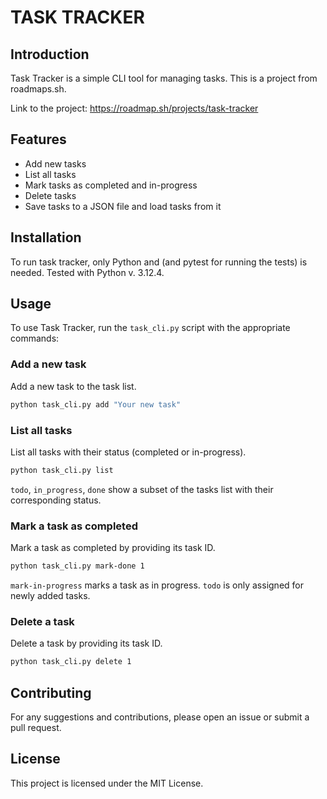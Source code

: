 # TASK TRACKER

## Introduction

Task Tracker is a simple CLI tool for managing tasks. This is a project from roadmaps.sh.

Link to the project: https://roadmap.sh/projects/task-tracker

## Features

- Add new tasks
- List all tasks
- Mark tasks as completed and in-progress
- Delete tasks
- Save tasks to a JSON file and load tasks from it

## Installation

To run task tracker, only Python and (and pytest for running the tests) is needed. Tested with Python v. 3.12.4.

## Usage

To use Task Tracker, run the `task_cli.py` script with the appropriate commands:

### Add a new task
Add a new task to the task list.

```sh
python task_cli.py add "Your new task"
```

### List all tasks

List all tasks with their status (completed or in-progress).

```sh
python task_cli.py list
```

`todo`, `in_progress`, `done` show a subset of the tasks list with their corresponding status.

### Mark a task as completed

Mark a task as completed by providing its task ID.

```sh
python task_cli.py mark-done 1
```

`mark-in-progress` marks a task as in progress. `todo` is only assigned for newly added tasks.

### Delete a task

Delete a task by providing its task ID.

```sh
python task_cli.py delete 1
```

## Contributing

For any suggestions and contributions, please open an issue or submit a pull request.

## License

This project is licensed under the MIT License.
